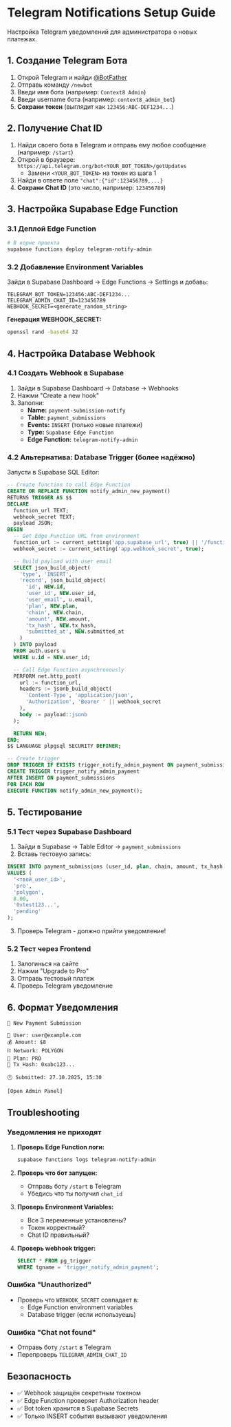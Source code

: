 # Telegram Notifications Setup Guide

Настройка Telegram уведомлений для администратора о новых платежах.

## 1. Создание Telegram Бота

1. Открой Telegram и найди [@BotFather](https://t.me/BotFather)
2. Отправь команду `/newbot`
3. Введи имя бота (например: `Context8 Admin`)
4. Введи username бота (например: `context8_admin_bot`)
5. **Сохрани токен** (выглядит как `123456:ABC-DEF1234...`)

## 2. Получение Chat ID

1. Найди своего бота в Telegram и отправь ему любое сообщение (например: `/start`)
2. Открой в браузере: `https://api.telegram.org/bot<YOUR_BOT_TOKEN>/getUpdates`
   - Замени `<YOUR_BOT_TOKEN>` на токен из шага 1
3. Найди в ответе поле `"chat":{"id":123456789,...}`
4. **Сохрани Chat ID** (это число, например: `123456789`)

## 3. Настройка Supabase Edge Function

### 3.1 Деплой Edge Function

```bash
# В корне проекта
supabase functions deploy telegram-notify-admin
```

### 3.2 Добавление Environment Variables

Зайди в Supabase Dashboard → Edge Functions → Settings и добавь:

```
TELEGRAM_BOT_TOKEN=123456:ABC-DEF1234...
TELEGRAM_ADMIN_CHAT_ID=123456789
WEBHOOK_SECRET=<generate_random_string>
```

**Генерация WEBHOOK_SECRET:**
```bash
openssl rand -base64 32
```

## 4. Настройка Database Webhook

### 4.1 Создать Webhook в Supabase

1. Зайди в Supabase Dashboard → Database → Webhooks
2. Нажми "Create a new hook"
3. Заполни:
   - **Name:** `payment-submission-notify`
   - **Table:** `payment_submissions`
   - **Events:** `INSERT` (только новые платежи)
   - **Type:** `Supabase Edge Function`
   - **Edge Function:** `telegram-notify-admin`

### 4.2 Альтернатива: Database Trigger (более надёжно)

Запусти в Supabase SQL Editor:

```sql
-- Create function to call Edge Function
CREATE OR REPLACE FUNCTION notify_admin_new_payment()
RETURNS TRIGGER AS $$
DECLARE
  function_url TEXT;
  webhook_secret TEXT;
  payload JSON;
BEGIN
  -- Get Edge Function URL from environment
  function_url := current_setting('app.supabase_url', true) || '/functions/v1/telegram-notify-admin';
  webhook_secret := current_setting('app.webhook_secret', true);

  -- Build payload with user email
  SELECT json_build_object(
    'type', 'INSERT',
    'record', json_build_object(
      'id', NEW.id,
      'user_id', NEW.user_id,
      'user_email', u.email,
      'plan', NEW.plan,
      'chain', NEW.chain,
      'amount', NEW.amount,
      'tx_hash', NEW.tx_hash,
      'submitted_at', NEW.submitted_at
    )
  ) INTO payload
  FROM auth.users u
  WHERE u.id = NEW.user_id;

  -- Call Edge Function asynchronously
  PERFORM net.http_post(
    url := function_url,
    headers := jsonb_build_object(
      'Content-Type', 'application/json',
      'Authorization', 'Bearer ' || webhook_secret
    ),
    body := payload::jsonb
  );

  RETURN NEW;
END;
$$ LANGUAGE plpgsql SECURITY DEFINER;

-- Create trigger
DROP TRIGGER IF EXISTS trigger_notify_admin_payment ON payment_submissions;
CREATE TRIGGER trigger_notify_admin_payment
AFTER INSERT ON payment_submissions
FOR EACH ROW
EXECUTE FUNCTION notify_admin_new_payment();
```

## 5. Тестирование

### 5.1 Тест через Supabase Dashboard

1. Зайди в Supabase → Table Editor → `payment_submissions`
2. Вставь тестовую запись:
```sql
INSERT INTO payment_submissions (user_id, plan, chain, amount, tx_hash, status)
VALUES (
  '<твой_user_id>',
  'pro',
  'polygon',
  8.00,
  '0xtest123...',
  'pending'
);
```

3. Проверь Telegram - должно прийти уведомление!

### 5.2 Тест через Frontend

1. Залогинься на сайте
2. Нажми "Upgrade to Pro"
3. Отправь тестовый платеж
4. Проверь Telegram уведомление

## 6. Формат Уведомления

```
🔔 New Payment Submission

👤 User: user@example.com
💰 Amount: $8
⛓ Network: POLYGON
📝 Plan: PRO
🔗 Tx Hash: 0xabc123...

🕐 Submitted: 27.10.2025, 15:30

[Open Admin Panel]
```

## Troubleshooting

### Уведомления не приходят

1. **Проверь Edge Function логи:**
   ```bash
   supabase functions logs telegram-notify-admin
   ```

2. **Проверь что бот запущен:**
   - Отправь боту `/start` в Telegram
   - Убедись что ты получил `chat_id`

3. **Проверь Environment Variables:**
   - Все 3 переменные установлены?
   - Токен корректный?
   - Chat ID правильный?

4. **Проверь webhook trigger:**
   ```sql
   SELECT * FROM pg_trigger
   WHERE tgname = 'trigger_notify_admin_payment';
   ```

### Ошибка "Unauthorized"

- Проверь что `WEBHOOK_SECRET` совпадает в:
  - Edge Function environment variables
  - Database trigger (если используешь)

### Ошибка "Chat not found"

- Отправь боту `/start` в Telegram
- Перепроверь `TELEGRAM_ADMIN_CHAT_ID`

## Безопасность

- ✅ Webhook защищён секретным токеном
- ✅ Edge Function проверяет Authorization header
- ✅ Bot token хранится в Supabase Secrets
- ✅ Только INSERT события вызывают уведомления
